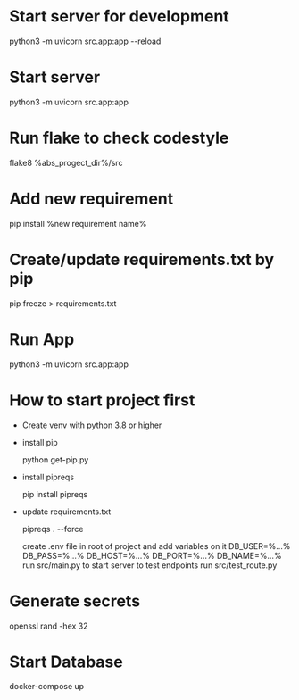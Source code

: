 # Start server for development
python3 -m uvicorn src.app:app --reload

# Start server
python3 -m uvicorn src.app:app

# Run flake to check codestyle
flake8 %abs_progect_dir%/src

# Add new requirement
pip install %new requirement name% 

# Create/update requirements.txt by pip 
pip freeze > requirements.txt

# Run App
 python3 -m uvicorn src.app:app
 
# How to start project first
- Create venv with python 3.8 or higher
- install pip 
  
  python get-pip.py

- install pipreqs

  pip install pipreqs
- update requirements.txt

  pipreqs . --force
  
  create .env file in root of project and add variables on it
  DB_USER=%...% 
  DB_PASS=%...% 
  DB_HOST=%...% 
  DB_PORT=%...% 
  DB_NAME=%...% 
  run src/main.py to start server
  to test endpoints run src/test_route.py 

# Generate secrets
openssl rand -hex 32

# Start Database 
docker-compose up